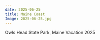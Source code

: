 ```yaml
---
date: 2025-06-25
title: Maine Coast
Image: 2025-06-25.jpg
---
```


Owls Head State Park, Maine Vacation 2025